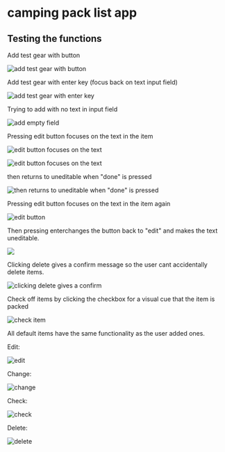 # camping pack list app

## Testing the functions

Add test gear with button

![add test gear with button](https://i.ibb.co/x5spwdR/chrome-Yc8to-ODALQ.png)

Add test gear with enter key (focus back on text input field)

![add test gear with enter key](https://i.ibb.co/1d0mhSP/chrome-KYDH3-Oqfdo.png)

Trying to add with no text in input field

![add empty field](https://i.ibb.co/8x4Wr82/chrome-Ko-Aa1-HFc-AI.png)

Pressing edit button focuses on the text in the item

![edit button focuses on the text](https://i.ibb.co/FzH1Xfs/chrome-w9-YQAr-Of-Ax.png)

![edit button focuses on the text](https://i.ibb.co/THgsJBW/chrome-lm-ZPF4-ZJKR.png)

then returns to uneditable when "done" is pressed

![then returns to uneditable when "done" is pressed](https://i.ibb.co/FzH1Xfs/chrome-w9-YQAr-Of-Ax.png)

Pressing edit button focuses on the text in the item again

![edit button](https://i.ibb.co/Mpc3495/chrome-AZy-Fs-TBg4-F.png)

Then pressing enterchanges the button back to "edit" and makes the text uneditable.

![](https://i.ibb.co/chxGMmc/chrome-Eg-Izg-Qf7-L6.png)

Clicking delete gives a confirm message so the user cant accidentally delete items.

![clicking delete gives a confirm](https://i.ibb.co/KLDCb6S/chrome-z-HP8-AB0h-H9.png)

Check off items by clicking the checkbox for a visual cue that the item is packed

![check item](https://i.ibb.co/Nj2VLSB/chrome-MSx-S13-OBlm.png)

All default items have the same functionality as the user added ones.

Edit: 

![edit](https://i.ibb.co/M6wZ8Br/chrome-Yucv-Qafq-Kp.png)

Change:

![change](https://i.ibb.co/JksNTvf/chrome-IGSa-Tim2bp.png)

Check:

![check](https://i.ibb.co/g3rrKYg/chrome-UVHF8-Lwv-Si.png)

Delete:

![delete](https://i.ibb.co/7XL2Cv8/chrome-oh-KX5y-Iom-D.png)
